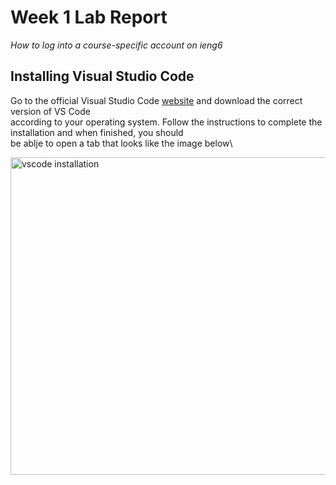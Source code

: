 # Week 1 Lab Report
*How to log into a course-specific account on ieng6*
## Installing Visual Studio Code
Go to the official Visual Studio Code [website](code.visualstudio.com) and download the correct version of VS Code\
according to your operating system. Follow the instructions to complete the installation and when finished, you should\
be ablje to open a tab that looks like the image below\


<img width="508" alt="vscode installation" src="https://user-images.githubusercontent.com/110417501/212202826-969a8f8c-55eb-495a-9689-ed1d0af5babe.png">
